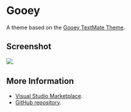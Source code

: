 # Gooey

A theme based on the [Gooey TextMate Theme](http://colorsublime.com/theme/Gooey).


## Screenshot
![](https://raw.githubusercontent.com/gerane/VSCodeThemes/master/gerane.Theme-Gooey/screenshot.png).


## More Information
* [Visual Studio Marketplace](https://marketplace.visualstudio.com/items/gerane.Theme-Gooey).
* [GitHub repository](https://github.com/gerane/VSCodeThemes).
